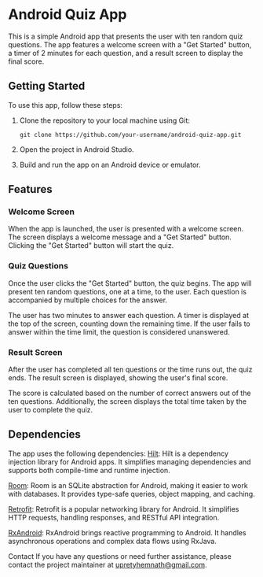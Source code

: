 # Android Quiz App
This is a simple Android app that presents the user with ten random quiz questions. The app features a welcome screen with a "Get Started" button, a timer of 2 minutes for each question, and a result screen to display the final score.

## Getting Started
To use this app, follow these steps:

1. Clone the repository to your local machine using Git: <pre> ``` git clone https://github.com/your-username/android-quiz-app.git ``` </pre>

2. Open the project in Android Studio.

3. Build and run the app on an Android device or emulator.

## Features
### Welcome Screen
When the app is launched, the user is presented with a welcome screen. The screen displays a welcome message and a "Get Started" button. Clicking the "Get Started" button will start the quiz.

### Quiz Questions
Once the user clicks the "Get Started" button, the quiz begins. The app will present ten random questions, one at a time, to the user. Each question is accompanied by multiple choices for the answer.

The user has two minutes to answer each question. A timer is displayed at the top of the screen, counting down the remaining time. If the user fails to answer within the time limit, the question is considered unanswered.

### Result Screen
After the user has completed all ten questions or the time runs out, the quiz ends. The result screen is displayed, showing the user's final score.

The score is calculated based on the number of correct answers out of the ten questions. Additionally, the screen displays the total time taken by the user to complete the quiz.

## Dependencies
The app uses the following dependencies:
[](URL)
[Hilt](https://dagger.dev/hilt/): Hilt is a dependency injection library for Android apps. It simplifies managing dependencies and supports both compile-time and runtime injection.

[Room](https://developer.android.com/training/data-storage/room): Room is an SQLite abstraction for Android, making it easier to work with databases. It provides type-safe queries, object mapping, and caching.

[Retrofit](https://square.github.io/retrofit/): Retrofit is a popular networking library for Android. It simplifies HTTP requests, handling responses, and RESTful API integration.

[RxAndroid](https://github.com/ReactiveX/RxAndroid): RxAndroid brings reactive programming to Android. It handles asynchronous operations and complex data flows using RxJava.

Contact
If you have any questions or need further assistance, please contact the project maintainer at upretyhemnath@gmail.com.
